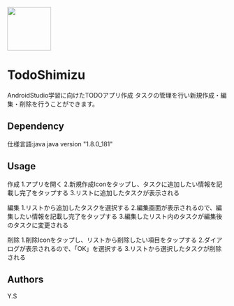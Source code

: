 <img src="https://github.com/fbeppu/todo-shimizu/blob/master/Android-Emulator-Pixel_2_API_29_5554-2021-04-14-19-13-12.gif" width="100px"></video>

# TodoShimizu

AndroidStudio学習に向けたTODOアプリ作成
タスクの管理を行い新規作成・編集・削除を行うことができます。

## Dependency

仕様言語:java
java version "1.8.0_181"

## Usage

作成
1.アプリを開く
2.新規作成Iconをタップし、タスクに追加したい情報を記載し完了をタップする
3.リストに追加したタスクが表示される

編集
1.リストから追加したタスクを選択する
2.編集画面が表示されるので、編集したい情報を記載し完了をタップする
3.編集したリスト内のタスクが編集後のタスクに変更される

削除
1.削除Iconをタップし、リストから削除したい項目をタップする
2.ダイアログが表示されるので、「OK」を選択する
3.リストから選択したタスクが削除される

## Authors

Y.S
